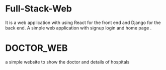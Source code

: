 
# Full-Stack-Web
It is a web application with using React for the front end and Django for the back end.
A simple web application with signup login and home page .

# DOCTOR_WEB
a simple website to show the doctor and details of hospitals
